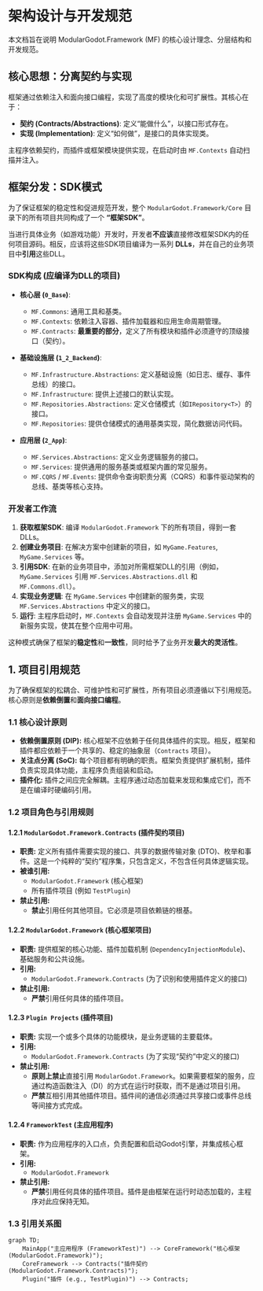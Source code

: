 # 架构设计与开发规范

本文档旨在说明 ModularGodot.Framework (MF) 的核心设计理念、分层结构和开发规范。

## 核心思想：分离契约与实现

框架通过依赖注入和面向接口编程，实现了高度的模块化和可扩展性。其核心在于：

- **契约 (Contracts/Abstractions)**: 定义“能做什么”，以接口形式存在。
- **实现 (Implementation)**: 定义“如何做”，是接口的具体实现类。

主程序依赖契约，而插件或框架模块提供实现，在启动时由 `MF.Contexts` 自动扫描并注入。

## 框架分发：SDK模式

为了保证框架的稳定性和促进规范开发，整个 `ModularGodot.Framework/Core` 目录下的所有项目共同构成了一个 **“框架SDK”**。

当进行具体业务（如游戏功能）开发时，开发者**不应该**直接修改框架SDK内的任何项目源码。相反，应该将这些SDK项目编译为一系列 **DLLs**，并在自己的业务项目中**引用**这些DLL。

### SDK构成 (应编译为DLL的项目)

- **核心层 (`0_Base`)**:
    - `MF.Commons`: 通用工具和基类。
    - `MF.Contexts`: 依赖注入容器、插件加载器和应用生命周期管理。
    - `MF.Contracts`: **最重要的部分**，定义了所有模块和插件必须遵守的顶级接口（契约）。

- **基础设施层 (`1_2_Backend`)**:
    - `MF.Infrastructure.Abstractions`: 定义基础设施（如日志、缓存、事件总线）的接口。
    - `MF.Infrastructure`: 提供上述接口的默认实现。
    - `MF.Repositories.Abstractions`: 定义仓储模式（如`IRepository<T>`）的接口。
    - `MF.Repositories`: 提供仓储模式的通用基类实现，简化数据访问代码。

- **应用层 (`2_App`)**:
    - `MF.Services.Abstractions`: 定义业务逻辑服务的接口。
    - `MF.Services`: 提供通用的服务基类或框架内置的常见服务。
    - `MF.CQRS` / `MF.Events`: 提供命令查询职责分离（CQRS）和事件驱动架构的总线、基类等核心支持。

### 开发者工作流

1.  **获取框架SDK**: 编译 `ModularGodot.Framework` 下的所有项目，得到一套DLLs。
2.  **创建业务项目**: 在解决方案中创建新的项目，如 `MyGame.Features`, `MyGame.Services` 等。
3.  **引用SDK**: 在新的业务项目中，添加对所需框架DLL的引用（例如，`MyGame.Services` 引用 `MF.Services.Abstractions.dll` 和 `MF.Commons.dll`）。
4.  **实现业务逻辑**: 在 `MyGame.Services` 中创建新的服务类，实现 `MF.Services.Abstractions` 中定义的接口。
5.  **运行**: 主程序启动时，`MF.Contexts` 会自动发现并注册 `MyGame.Services` 中的新服务实现，使其在整个应用中可用。

这种模式确保了框架的**稳定性**和**一致性**，同时给予了业务开发**最大的灵活性**。

## 1. 项目引用规范

为了确保框架的松耦合、可维护性和可扩展性，所有项目必须遵循以下引用规范。核心原则是**依赖倒置**和**面向接口编程**。

### 1.1 核心设计原则

- **依赖倒置原则 (DIP):** 核心框架不应依赖于任何具体插件的实现。相反，框架和插件都应依赖于一个共享的、稳定的抽象层（`Contracts` 项目）。
- **关注点分离 (SoC):** 每个项目都有明确的职责。框架负责提供扩展机制，插件负责实现具体功能，主程序负责组装和启动。
- **插件化:** 插件之间应完全解耦。主程序通过动态加载来发现和集成它们，而不是在编译时硬编码引用。

### 1.2 项目角色与引用规则

#### 1.2.1 `ModularGodot.Framework.Contracts` (插件契约项目)

- **职责:** 定义所有插件需要实现的接口、共享的数据传输对象 (DTO)、枚举和事件。这是一个纯粹的“契约”程序集，只包含定义，不包含任何具体逻辑实现。
- **被谁引用:**
    - `ModularGodot.Framework` (核心框架)
    - 所有插件项目 (例如 `TestPlugin`)
- **禁止引用:**
    - **禁止**引用任何其他项目。它必须是项目依赖链的根基。

#### 1.2.2 `ModularGodot.Framework` (核心框架项目)

- **职责:** 提供框架的核心功能、插件加载机制 (`DependencyInjectionModule`)、基础服务和公共设施。
- **引用:**
    - `ModularGodot.Framework.Contracts` (为了识别和使用插件定义的接口)
- **禁止引用:**
    - **严禁**引用任何具体的插件项目。

#### 1.2.3 `Plugin Projects` (插件项目)

- **职责:** 实现一个或多个具体的功能模块，是业务逻辑的主要载体。
- **引用:**
    - `ModularGodot.Framework.Contracts` (为了实现“契约”中定义的接口)
- **禁止引用:**
    - **原则上禁止**直接引用 `ModularGodot.Framework`。如果需要框架的服务，应通过构造函数注入（DI）的方式在运行时获取，而不是通过项目引用。
    - **严禁**互相引用其他插件项目。插件间的通信必须通过共享接口或事件总线等间接方式完成。

#### 1.2.4 `FrameworkTest` (主应用程序)

- **职责:** 作为应用程序的入口点，负责配置和启动Godot引擎，并集成核心框架。
- **引用:**
    - `ModularGodot.Framework`
- **禁止引用:**
    - **严禁**引用任何具体的插件项目。插件是由框架在运行时动态加载的，主程序对此应保持无知。

### 1.3 引用关系图

```mermaid
graph TD;
    MainApp("主应用程序 (FrameworkTest)") --> CoreFramework("核心框架 (ModularGodot.Framework)");
    CoreFramework --> Contracts("插件契约 (ModularGodot.Framework.Contracts)");
    Plugin("插件 (e.g., TestPlugin)") --> Contracts;
```